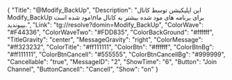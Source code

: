 {
"Title": "@Modify_BackUp",
"Description": "این اپلیکیشن توسط کانال Modify_BackUp مود شده است\nبرای برنامه های مود شده بیشتر به کانال ما بپیوندید.",
"Link": "tg://resolve?domin=Modify_BackUp",
"ColorWave": "#F44336",
"ColorWaveTwo": "#FDD835",
"ColorBackGround": "#ffffff",
"TitleGravity": "center",
"MessageGravity": "right",
"ColorMessage": "#ff323232",
"ColorTitle": "#ff111111",
"ColorBtn": "#ffffff",
"ColorBtnBg": "#ff111111",
"ColorBtnCancell": "#555555",
"ColorBtnCancellBg": "#999999",
"Cancellable": "true",
"MessageID": "2",
"ShowTime": "6",
"Button": "Join Channel",
"ButtonCancell": "Cancell",
"Show": "on"
}
